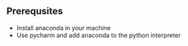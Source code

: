## Prerequsites
- Install anaconda in your machine
- Use pycharm and add anaconda to the python interpreter